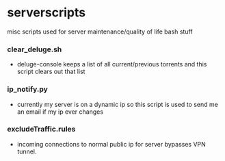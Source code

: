 # serverscripts
misc scripts used for server maintenance/quality of life bash stuff

### clear_deluge.sh
  - deluge-console keeps a list of all current/previous torrents and this script clears out that list

### ip_notify.py
  - currently my server is on a dynamic ip so this script is used to send me an email if my ip ever changes

### excludeTraffic.rules
  - incoming connections to normal public ip for server bypasses VPN tunnel.
